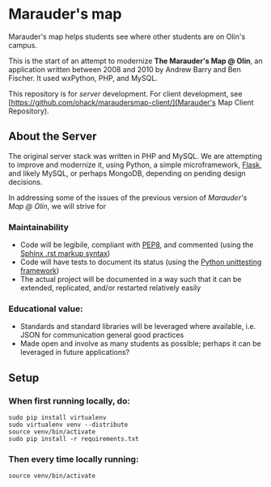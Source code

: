 # Marauder's map

Marauder's map helps students see where other students are on Olin's campus.

This is the start of an attempt to modernize **The Marauder's Map @ Olin**, 
an application written between 2008 and 2010 by Andrew Barry and Ben Fischer.
It used wxPython, PHP, and MySQL.

This repository is for *server* development. For client development, see 
[https://github.com/ohack/maraudersmap-client/](Marauder's Map Client Repository).

## About the Server

The original server stack was written in PHP and MySQL. We are attempting to improve and modernize it, 
using Python, a simple microframework, [Flask](http://flask.pocoo.org/), and likely MySQL, or perhaps MongoDB, 
depending on pending design decisions.

In addressing some of the issues of the previous version of *Marauder's Map @ Olin*, we will strive for

### Maintainability

* Code will be legibile, compliant with [PEP8](http://www.python.org/dev/peps/pep-0008/),
and commented (using the [Sphinx .rst markup syntax](sphinx.pocoo.org))
* Code will have tests to document its status 
(using the [Python unittesting framework](http://docs.python.org/library/unittest.html))
* The actual project will be documented in a way such that it can be extended, replicated,
and/or restarted relatively easily

### Educational value:

* Standards and standard libraries will be leveraged where available, i.e. JSON for communication general good practices
* Made open and involve as many students as possible; perhaps it can be leveraged in future applications?

## Setup

### When first running locally, do:

    sudo pip install virtualenv
    sudo virtualenv venv --distribute
    source venv/bin/activate
    sudo pip install -r requirements.txt

### Then every time locally running:

    source venv/bin/activate
